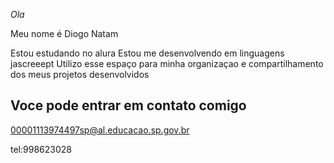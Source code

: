 *Ola*

Meu nome é Diogo Natam

Estou estudando no alura
Estou me desenvolvendo em linguagens jascreeept
Utilizo esse espaço para minha organizaçao e compartilhamento dos meus projetos desenvolvidos

## Voce pode entrar em contato comigo

00001113974497sp@al.educacao.sp.gov.br

tel:998623028
